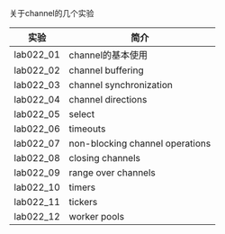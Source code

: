 关于channel的几个实验

|实验|简介|
|---|---|
|lab022_01|channel的基本使用|
|lab022_02|channel buffering|
|lab022_03|channel synchronization|
|lab022_04|channel directions|
|lab022_05|select|
|lab022_06|timeouts|
|lab022_07|non-blocking channel operations|
|lab022_08|closing channels|
|lab022_09|range over channels|
|lab022_10|timers|
|lab022_11|tickers|
|lab022_12|worker pools|